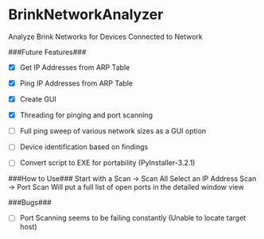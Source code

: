 # BrinkNetworkAnalyzer
Analyze Brink Networks for Devices Connected to Network

###Future Features###
- [x] Get IP Addresses from ARP Table
- [x] Ping IP Addresses from ARP Table
- [x] Create GUI
- [x] Threading for pinging and port scanning
- [ ] Full ping sweep of various network sizes as a GUI option
- [ ] Device identification based on findings
- [ ] Convert script to EXE for portability (PyInstaller-3.2.1)


###How to Use###
Start with a Scan -> Scan All
Select an IP Address
Scan -> Port Scan
Will put a full list of open ports in the detailed window view

###Bugs###

- [ ] Port Scanning seems to be failing constantly (Unable to locate target host)

